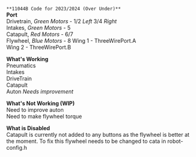 `**11044B Code for 2023/2024 (Over Under)**`  
**Port**  
Drivetrain, *Green Motors* - 1/2 *Left* 3/4 *Right*  
Intakes, *Green Motors* - 5  
Catapult, *Red Motors* - 6/7  
Flywheel, *Blue Motors* - 8
Wing 1 - ThreeWirePort.A  
Wing 2 - ThreeWirePort.B  
  
**What's Working**  
Pneumatics  
Intakes  
DriveTrain  
Catapult  
Auton *Needs improvement*  
  
**What's Not Working (WIP)**  
Need to improve auton  
Need to make flywheel torque  
  
**What is Disabled**  
Catapult is currently not added to any buttons as the flywheel is better at the moment. To fix this flywheel needs to be changed to cata in robot-config.h  
